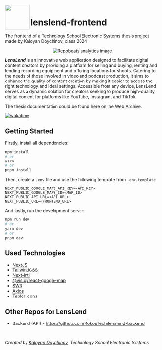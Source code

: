 <img width="80" align="left" src='https://github.com/KokosTech/lenslend-frontend/assets/46886807/25c0a9f0-b454-46dd-80dd-48ecc83b86bf' />

# lenslend-frontend

The frontend of a Technology School Electronic Systems thesis project made by Kaloyan Doychinov, class 2024

<p align="center">
  <img src='https://repobeats.axiom.co/api/embed/3a65101ada2293c1930f3abb241f1f4ac2fe3909.svg' alt="Repobeats analytics image" />
</p>

**_LensLend_** is an innovative web application designed to facilitate digital content creators by providing a platform for selling and buying, renting and lending recording equipment and offering locations for shoots. Catering to the needs of those involved in video and podcast production, it aims to enhance the quality of content creation by making it easier to access the right technology and ideal settings. Accessible from any device, LensLend serves as a dynamic solution for creators seeking to produce high-quality digital content for platforms like YouTube, Instagram, and TikTok.

The thesis documentation could be found [here on the Web Archive](https://archive.org/details/lenslend).

[![wakatime](https://wakatime.com/badge/user/f3786457-e08f-4d45-b593-cd8517eacd90/project/255770c5-3f45-4ba3-9a3b-bc7fc6765926.svg)](https://wakatime.com/badge/user/f3786457-e08f-4d45-b593-cd8517eacd90/project/255770c5-3f45-4ba3-9a3b-bc7fc6765926)

## Getting Started

Firstly, install all dependencies:

```bash
npm install
# or
yarn
# or
pnpm install
```

Then, create a `.env` file and use the following template from `.env.template`

```env
NEXT_PUBLIC_GOOGLE_MAPS_API_KEY=<API_KEY>
NEXT_PUBLIC_GOOGLE_MAPS_ID=<MAP_ID>
NEXT_PUBLIC_API_URL=<API_URL>
NEXT_PUBLIC_URL=<FRONTEND_URL>
```

And lastly, run the development server:

```bash
npm run dev
# or
yarn dev
# or
pnpm dev
```

## Used Technologies

- [NextJS](https://nextjs.org)
- [TailwindCSS](https://tailwindcss.com)
- [Next-intl](https://next-intl-docs.vercel.app)
- [@vis.gl/react-google-map](https://github.com/visgl/react-google-maps)
- [SWR](https://swr.vercel.app)
- [Axios](https://axios-http.com/docs/intro)
- [Tabler Icons](https://tablericons.com)

## Other Repos for LensLend

- Backend (API) - https://github.com/KokosTech/lenslend-backend

<br/>

_Created by [Kaloyan Doychinov](https://kaloyan.tech/), Technology School Electronic Systems_
